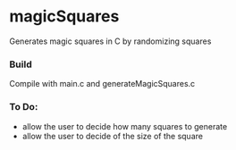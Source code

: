 # magicSquares
Generates magic squares in C by randomizing squares

### Build
Compile with main.c and generateMagicSquares.c

### To Do:
- allow the user to decide how many squares to generate
- allow the user to decide of the size of the square
